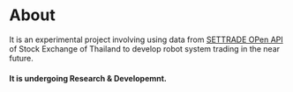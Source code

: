 # About
It is an experimental project involving using data from [SETTRADE OPen API](https://developer.settrade.com/open-api/) of  Stock Exchange of Thailand
to develop robot system trading in the near future.
#### It is undergoing Research & Developemnt.